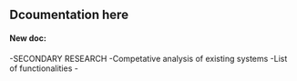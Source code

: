 ## Dcoumentation here


#### New doc:

  -SECONDARY RESEARCH
    -Competative analysis of existing systems
    -List of functionalities
    -
